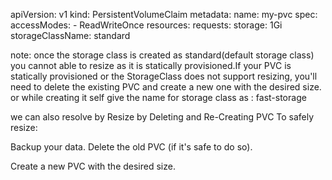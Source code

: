 apiVersion: v1
kind: PersistentVolumeClaim
metadata:
  name: my-pvc
spec:
  accessModes:
    - ReadWriteOnce
  resources:
    requests:
      storage: 1Gi
  storageClassName: standard

  note: once the storage class is created as standard(default storage class) you cannot able to resize as it is statically provisioned.If your PVC is statically provisioned or the StorageClass does not support resizing, 
you'll need to delete the existing PVC and create a new one with the desired size. or while creating it self give the name for storage class as : fast-storage

  we can also resolve by Resize by Deleting and Re-Creating PVC
  To safely resize:

Backup your data.
Delete the old PVC (if it's safe to do so).

Create a new PVC with the desired size.
